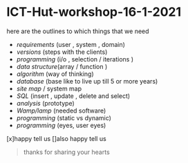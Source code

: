 # ICT-Hut-workshop-16-1-2021
here are the outlines to which things that we need

- _requirements_ (user , system , domain)<br />
- _versions_ (steps with the clients)<br />
- _programming_ (i/o , selection / iterations )<br />
- _data structure_(array / function )<br />
- _algorithm_ (way of thinking)<br />
- _database_ (base like to live up till 5 or more years)<br />
- _site map_ / system map <br />
- _SQL_ (insert , update , delete and select)<br />
- _analysis_ (prototype)<br />
- _Wamp/lamp_ (needed software)<br />
- _programming_ (static vs dynamic)  <br />
- _programming_ (eyes, user eyes) <br />

[x]happy tell us
[]also happy tell us

>thanks for sharing your hearts
